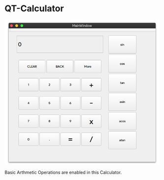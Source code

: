 # QT-Calculator
![](Images/Calculator.png)


Basic Arthmetic Operations are enabled in this Calculator.

